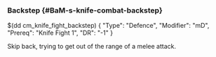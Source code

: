 ### Backstep {#BaM-s-knife-combat-backstep}

$(dd cm_knife_fight_backstep)
{ "Type": "Defence",
	"Modifier": "mD",
	"Prereq": "Knife Fight 1",
	"DR": "-1"
}

Skip back, trying to get out of the range of a melee attack.

